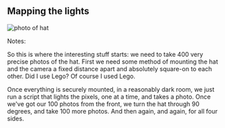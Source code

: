 ## Mapping the lights

![photo of hat](/emf-2024/photos/lit-hat.jpg)

Notes:

So this is where the interesting stuff starts: we need to take 400 very precise photos of the hat. First we need some method of mounting the hat and the camera a fixed distance apart and absolutely square-on to each other. Did I use Lego? Of course I used Lego.

Once everything is securely mounted, in a reasonably dark room, we just run a script that lights the pixels, one at a time, and takes a photo. Once we've got our 100 photos from the front, we turn the hat through 90 degrees, and take 100 more photos. And then again, and again, for all four sides.
